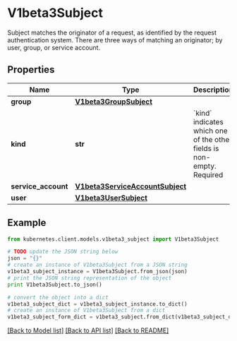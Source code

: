 # V1beta3Subject

Subject matches the originator of a request, as identified by the request authentication system. There are three ways of matching an originator; by user, group, or service account.

## Properties
Name | Type | Description | Notes
------------ | ------------- | ------------- | -------------
**group** | [**V1beta3GroupSubject**](V1beta3GroupSubject.md) |  | [optional] 
**kind** | **str** | &#x60;kind&#x60; indicates which one of the other fields is non-empty. Required | 
**service_account** | [**V1beta3ServiceAccountSubject**](V1beta3ServiceAccountSubject.md) |  | [optional] 
**user** | [**V1beta3UserSubject**](V1beta3UserSubject.md) |  | [optional] 

## Example

```python
from kubernetes.client.models.v1beta3_subject import V1beta3Subject

# TODO update the JSON string below
json = "{}"
# create an instance of V1beta3Subject from a JSON string
v1beta3_subject_instance = V1beta3Subject.from_json(json)
# print the JSON string representation of the object
print V1beta3Subject.to_json()

# convert the object into a dict
v1beta3_subject_dict = v1beta3_subject_instance.to_dict()
# create an instance of V1beta3Subject from a dict
v1beta3_subject_form_dict = v1beta3_subject.from_dict(v1beta3_subject_dict)
```
[[Back to Model list]](../README.md#documentation-for-models) [[Back to API list]](../README.md#documentation-for-api-endpoints) [[Back to README]](../README.md)


